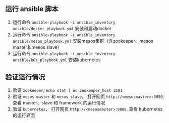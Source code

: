 
## 运行 ansible 脚本

1. 运行命令 `ansible-playbook -i ansible_inventory ansible/docker_playbook.yml` 安装和启动docker
2. 运行命令 `ansible-playbook -i ansible_inventory ansible/mesos_playbook.yml` 安装mesos集群（含zookeeper、mesos master和mesos slave）
3. 运行命令 `ansible-playbook -i ansible_inventory ansible/k8s_playbook.yml` 安装kubernetes


## 验证运行情况 ##

1. 验证 `zookeeper`, `echo stat | nc zookeeper_host 2181`
2. 验证 `mesos master` 和 `mesos slave`， 打开网页 `http://<mesosmaster>:5050`, 查看 master、slave 和 framework 的运行情况
3. 验证 `kubernetes`， 打开网页 `http://<mesosmaster>:8888`, 查看 kubernetes 的运行界面
